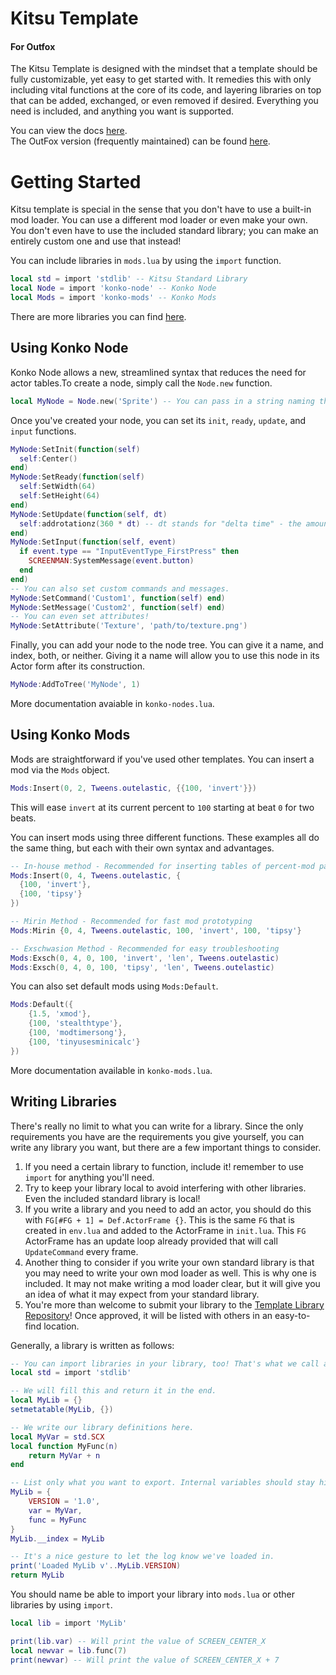# Kitsu Template
#### For Outfox
The Kitsu Template is designed with the mindset that a template should be fully customizable, yet easy to get started with. It remedies this with only including vital functions at the core of its code, and layering libraries on top that can be added, exchanged, or even removed if desired. Everything you need is included, and anything you want is supported.

You can view the docs [here](https://tiny-foxes.github.io/kitsu-template).  
The OutFox version (frequently maintained) can be found [here](https://github.com/Tiny-Foxes/kitsu-template).

# Getting Started
Kitsu template is special in the sense that you don't have to use a built-in mod loader. You can use a different mod loader or even make your own. You don't even have to use the included standard library; you can make an entirely custom one and use that instead!

You can include libraries in `mods.lua` by using the `import` function.
```lua
local std = import 'stdlib' -- Kitsu Standard Library
local Node = import 'konko-node' -- Konko Node
local Mods = import 'konko-mods' -- Konko Mods
```

There are more libraries you can find [here](https://github.com/Tiny-Foxes/kitsu-template-libraries/).

## Using Konko Node
Konko Node allows a new, streamlined syntax that reduces the need for actor tables.To create a node, simply call the `Node.new` function.
```lua
local MyNode = Node.new('Sprite') -- You can pass in a string naming the type of Actor, or an entire Actor itself.
```
Once you've created your node, you can set its `init`, `ready`, `update`, and `input` functions.
```lua
MyNode:SetInit(function(self)
  self:Center()
end)
MyNode:SetReady(function(self)
  self:SetWidth(64)
  self:SetHeight(64)
end)
MyNode:SetUpdate(function(self, dt)
  self:addrotationz(360 * dt) -- dt stands for "delta time" - the amount of seconds since last frame.
end)
MyNode:SetInput(function(self, event)
  if event.type == "InputEventType_FirstPress" then
    SCREENMAN:SystemMessage(event.button)
  end
end)
-- You can also set custom commands and messages.
MyNode:SetCommand('Custom1', function(self) end)
MyNode:SetMessage('Custom2', function(self) end)
-- You can even set attributes!
MyNode:SetAttribute('Texture', 'path/to/texture.png')
```

Finally, you can add your node to the node tree. You can give it a name, and index, both, or neither. Giving it a name will allow you to use this node in its Actor form after its construction.
```lua
MyNode:AddToTree('MyNode', 1)
```
More documentation avaiable in `konko-nodes.lua`.

## Using Konko Mods
Mods are straightforward if you've used other templates. You can insert a mod via the `Mods` object.

```lua
Mods:Insert(0, 2, Tweens.outelastic, {{100, 'invert'}})
```
This will ease `invert` at its current percent to `100` starting at beat `0` for two beats.

You can insert mods using three different functions. These examples all do the same thing, but each with their own syntax and advantages.
```lua
-- In-house method - Recommended for inserting tables of percent-mod pairs
Mods:Insert(0, 4, Tweens.outelastic, {
  {100, 'invert'},
  {100, 'tipsy'}
})

-- Mirin Method - Recommended for fast mod prototyping
Mods:Mirin {0, 4, Tweens.outelastic, 100, 'invert', 100, 'tipsy'}

-- Exschwasion Method - Recommended for easy troubleshooting
Mods:Exsch(0, 4, 0, 100, 'invert', 'len', Tweens.outelastic)
Mods:Exsch(0, 4, 0, 100, 'tipsy', 'len', Tweens.outelastic)
```

You can also set default mods using `Mods:Default`.
```lua
Mods:Default({
	{1.5, 'xmod'},
	{100, 'stealthtype'},
	{100, 'modtimersong'},
	{100, 'tinyusesminicalc'}
})
```

More documentation available in `konko-mods.lua`.

## Writing Libraries

There's really no limit to what you can write for a library. Since the only requirements you have are the requirements you give yourself, you can write any library you want, but there are a few important things to consider.

1. If you need a certain library to function, include it! remember to use `import` for anything you'll need.
1. Try to keep your library local to avoid interfering with other libraries. Even the included standard library is local!
2. If you write a library and you need to add an actor, you should do this with `FG[#FG + 1] = Def.ActorFrame {}`. This is the same `FG` that is created in `env.lua` and added to the ActorFrame in `init.lua`. This `FG` ActorFrame has an update loop already provided that will call `UpdateCommand` every frame.
3. Another thing to consider if you write your own standard library is that you may need to write your own mod loader as well. This is why one is included. It may not make writing a mod loader clear, but it will give you an idea of what it may expect from your standard library.
4. You're more than welcome to submit your library to the [Template Library Repository](https://github.com/Tiny-Foxes/kitsu-template-libraries/)! Once approved, it will be listed with others in an easy-to-find location.

Generally, a library is written as follows:
```lua
-- You can import libraries in your library, too! That's what we call a dependency.
local std = import 'stdlib'

-- We will fill this and return it in the end.
local MyLib = {}
setmetatable(MyLib, {})

-- We write our library definitions here.
local MyVar = std.SCX
local function MyFunc(n)
	return MyVar + n
end

-- List only what you want to export. Internal variables should stay hidden to prevent other things from messing with them.
MyLib = {
	VERSION = '1.0',
	var = MyVar,
	func = MyFunc
}
MyLib.__index = MyLib

-- It's a nice gesture to let the log know we've loaded in.
print('Loaded MyLib v'..MyLib.VERSION)
return MyLib
```

You should name be able to import your library into `mods.lua` or other libraries by using `import`.
```lua
local lib = import 'MyLib'

print(lib.var) -- Will print the value of SCREEN_CENTER_X
local newvar = lib.func(7)
print(newvar) -- Will print the value of SCREEN_CENTER_X + 7
```
